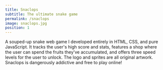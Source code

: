 ```yaml
---
title: Snaclops
subtitle: The ultimate snake game
permalink: /snaclops
image: snaclops.jpg
position: 1
---
```


A souped-up snake web game I developed entirely in HTML, CSS, and pure JavaScript. It tracks the user's high score and stats, features a shop where the user can spend the fruits they've accumulated, and offers three speed levels for the user to unlock. The logo and sprites are all original artwork. Snaclops is dangerously addictive and free to play online!